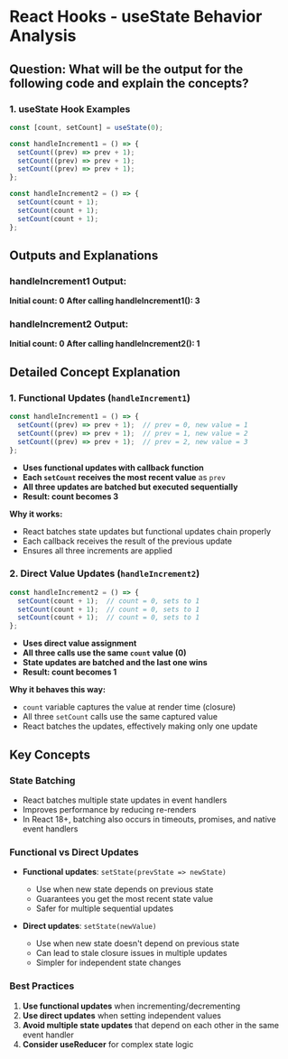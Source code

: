 # React Hooks - useState Behavior Analysis

## Question: What will be the output for the following code and explain the concepts?

### 1. useState Hook Examples

```javascript
const [count, setCount] = useState(0);

const handleIncrement1 = () => {
  setCount((prev) => prev + 1);
  setCount((prev) => prev + 1);
  setCount((prev) => prev + 1);
};

const handleIncrement2 = () => {
  setCount(count + 1);
  setCount(count + 1);
  setCount(count + 1);
};
```

## Outputs and Explanations

### handleIncrement1 Output:
**Initial count: 0**
**After calling handleIncrement1(): 3**

### handleIncrement2 Output:
**Initial count: 0**
**After calling handleIncrement2(): 1**

## Detailed Concept Explanation

### 1. **Functional Updates (`handleIncrement1`)**

```javascript
const handleIncrement1 = () => {
  setCount((prev) => prev + 1);  // prev = 0, new value = 1
  setCount((prev) => prev + 1);  // prev = 1, new value = 2
  setCount((prev) => prev + 1);  // prev = 2, new value = 3
};
```

- **Uses functional updates with callback function**
- **Each `setCount` receives the most recent value** as `prev`
- **All three updates are batched but executed sequentially**
- **Result: count becomes 3**

**Why it works:**
- React batches state updates but functional updates chain properly
- Each callback receives the result of the previous update
- Ensures all three increments are applied

### 2. **Direct Value Updates (`handleIncrement2`)**

```javascript
const handleIncrement2 = () => {
  setCount(count + 1);  // count = 0, sets to 1
  setCount(count + 1);  // count = 0, sets to 1
  setCount(count + 1);  // count = 0, sets to 1
};
```

- **Uses direct value assignment**
- **All three calls use the same `count` value (0)**
- **State updates are batched and the last one wins**
- **Result: count becomes 1**

**Why it behaves this way:**
- `count` variable captures the value at render time (closure)
- All three `setCount` calls use the same captured value
- React batches the updates, effectively making only one update

## Key Concepts

### State Batching
- React batches multiple state updates in event handlers
- Improves performance by reducing re-renders
- In React 18+, batching also occurs in timeouts, promises, and native event handlers

### Functional vs Direct Updates
- **Functional updates**: `setState(prevState => newState)`
  - Use when new state depends on previous state
  - Guarantees you get the most recent state value
  - Safer for multiple sequential updates

- **Direct updates**: `setState(newValue)`
  - Use when new state doesn't depend on previous state
  - Can lead to stale closure issues in multiple updates
  - Simpler for independent state changes

### Best Practices
1. **Use functional updates** when incrementing/decrementing
2. **Use direct updates** when setting independent values
3. **Avoid multiple state updates** that depend on each other in the same event handler
4. **Consider useReducer** for complex state logic



